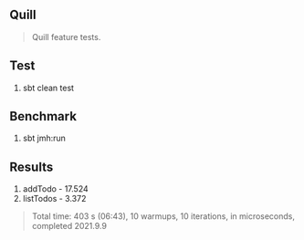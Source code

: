 Quill
-----
>Quill feature tests.

Test
----
1. sbt clean test

Benchmark
---------
1. sbt jmh:run

Results
-------
1. addTodo - 17.524
2. listTodos - 3.372
>Total time: 403 s (06:43), 10 warmups, 10 iterations, in microseconds, completed 2021.9.9
